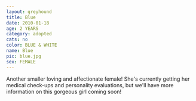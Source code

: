 ```yaml
---
layout: greyhound
title: Blue
date: 2010-01-18
age: 2 YEARS
category: adopted
cats: no
color: BLUE & WHITE
name: Blue
pic: blue.jpg
sex: FEMALE
---
```



Another smaller loving and affectionate female! She's currently getting her medical check-ups and personality
evaluations, but we'll have more information on this gorgeous girl coming soon!
